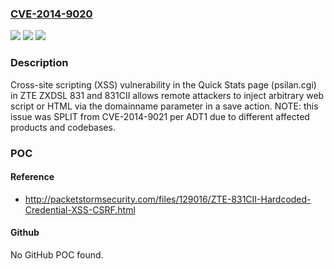 ### [CVE-2014-9020](https://cve.mitre.org/cgi-bin/cvename.cgi?name=CVE-2014-9020)
![](https://img.shields.io/static/v1?label=Product&message=n%2Fa&color=blue)
![](https://img.shields.io/static/v1?label=Version&message=n%2Fa&color=blue)
![](https://img.shields.io/static/v1?label=Vulnerability&message=n%2Fa&color=brighgreen)

### Description

Cross-site scripting (XSS) vulnerability in the Quick Stats page (psilan.cgi) in ZTE ZXDSL 831 and 831CII allows remote attackers to inject arbitrary web script or HTML via the domainname parameter in a save action.  NOTE: this issue was SPLIT from CVE-2014-9021 per ADT1 due to different affected products and codebases.

### POC

#### Reference
- http://packetstormsecurity.com/files/129016/ZTE-831CII-Hardcoded-Credential-XSS-CSRF.html

#### Github
No GitHub POC found.

